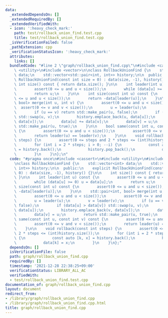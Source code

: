 ```yaml
---
data:
  _extendedDependsOn: []
  _extendedRequiredBy: []
  _extendedVerifiedWith:
  - icon: ':heavy_check_mark:'
    path: test/rollback_union_find.test.cpp
    title: test/rollback_union_find.test.cpp
  _isVerificationFailed: false
  _pathExtension: cpp
  _verificationStatusIcon: ':heavy_check_mark:'
  attributes:
    links: []
  bundledCode: "#line 2 \"graph/rollback_union_find.cpp\"\n#include <cassert>\n#include\
    \ <utility>\n#include <vector>\n\nclass RollbackUnionFind {\n    std::vector<int>\
    \ data;\n    std::vector<std::pair<int, int>> history;\n\n  public:\n    explicit\
    \ RollbackUnionFind(const int size = 0) : data(size, -1), history() {}\n\n   \
    \ int size() const { return data.size(); }\n\n    int leader(int u) const {\n\
    \        assert(0 <= u and u < size());\n        while (data[u] >= 0) u = data[u];\n\
    \        return u;\n    }\n\n    int size(const int u) const {\n        assert(0\
    \ <= u and u < size());\n        return -data[leader(u)];\n    }\n\n    std::pair<int,\
    \ bool> merge(int u, int v) {\n        assert(0 <= u and u < size());\n      \
    \  assert(0 <= v and v < size());\n        u = leader(u);\n        v = leader(v);\n\
    \        if (u == v) return std::make_pair(u, false);\n        if (data[u] > data[v])\
    \ std::swap(u, v);\n        history.emplace_back(u, data[u]);\n        history.emplace_back(v,\
    \ data[v]);\n        data[u] += data[v];\n        data[v] = u;\n        return\
    \ std::make_pair(u, true);\n    }\n\n    bool same(const int u, const int v) const\
    \ {\n        assert(0 <= u and u < size());\n        assert(0 <= v and v < size());\n\
    \        return leader(u) == leader(v);\n    }\n\n    void rollback(const int\
    \ steps) {\n        assert(0 <= steps and 2 * steps <= (int)history.size());\n\
    \        for (int i = 2 * steps; i > 0; --i) {\n            const auto [k, x]\
    \ = history.back();\n            history.pop_back();\n            data[k] = x;\n\
    \        }\n    }\n};\n"
  code: "#pragma once\n#include <cassert>\n#include <utility>\n#include <vector>\n\
    \nclass RollbackUnionFind {\n    std::vector<int> data;\n    std::vector<std::pair<int,\
    \ int>> history;\n\n  public:\n    explicit RollbackUnionFind(const int size =\
    \ 0) : data(size, -1), history() {}\n\n    int size() const { return data.size();\
    \ }\n\n    int leader(int u) const {\n        assert(0 <= u and u < size());\n\
    \        while (data[u] >= 0) u = data[u];\n        return u;\n    }\n\n    int\
    \ size(const int u) const {\n        assert(0 <= u and u < size());\n        return\
    \ -data[leader(u)];\n    }\n\n    std::pair<int, bool> merge(int u, int v) {\n\
    \        assert(0 <= u and u < size());\n        assert(0 <= v and v < size());\n\
    \        u = leader(u);\n        v = leader(v);\n        if (u == v) return std::make_pair(u,\
    \ false);\n        if (data[u] > data[v]) std::swap(u, v);\n        history.emplace_back(u,\
    \ data[u]);\n        history.emplace_back(v, data[v]);\n        data[u] += data[v];\n\
    \        data[v] = u;\n        return std::make_pair(u, true);\n    }\n\n    bool\
    \ same(const int u, const int v) const {\n        assert(0 <= u and u < size());\n\
    \        assert(0 <= v and v < size());\n        return leader(u) == leader(v);\n\
    \    }\n\n    void rollback(const int steps) {\n        assert(0 <= steps and\
    \ 2 * steps <= (int)history.size());\n        for (int i = 2 * steps; i > 0; --i)\
    \ {\n            const auto [k, x] = history.back();\n            history.pop_back();\n\
    \            data[k] = x;\n        }\n    }\n};"
  dependsOn: []
  isVerificationFile: false
  path: graph/rollback_union_find.cpp
  requiredBy: []
  timestamp: '2021-12-28 22:38:25+09:00'
  verificationStatus: LIBRARY_ALL_AC
  verifiedWith:
  - test/rollback_union_find.test.cpp
documentation_of: graph/rollback_union_find.cpp
layout: document
redirect_from:
- /library/graph/rollback_union_find.cpp
- /library/graph/rollback_union_find.cpp.html
title: graph/rollback_union_find.cpp
---
```

